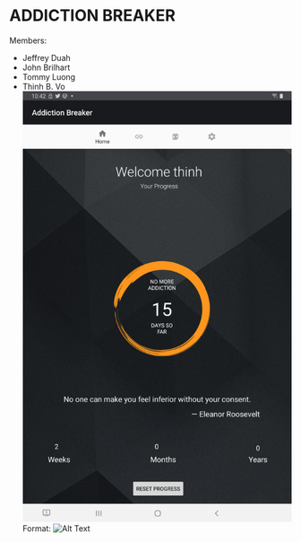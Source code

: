 # ADDICTION BREAKER

Members:
- Jeffrey Duah
- John Brilhart
- Tommy Luong
- Thinh B. Vo
![GitHub Logo](/imgs/home.jpg)
Format: ![Alt Text](url)
